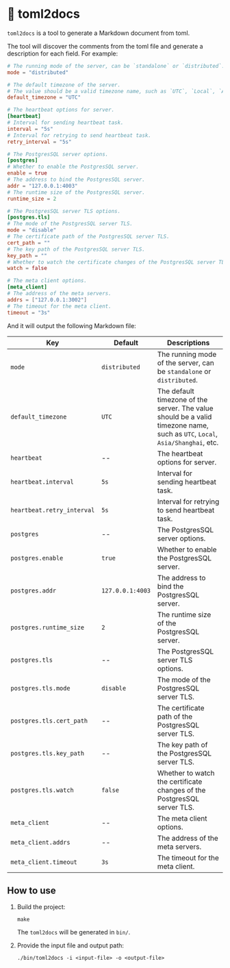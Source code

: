# 🚧 toml2docs

`toml2docs` is a tool to generate a Markdown document from toml.

The tool will discover the comments from the toml file and generate a description for each field.  For example:

```toml
# The running mode of the server, can be `standalone` or `distributed`.
mode = "distributed"

# The default timezone of the server.
# The value should be a valid timezone name, such as `UTC`, `Local`, `Asia/Shanghai`, etc.
default_timezone = "UTC"

# The heartbeat options for server.
[heartbeat]
# Interval for sending heartbeat task.
interval = "5s"
# Interval for retrying to send heartbeat task.
retry_interval = "5s"

# The PostgresSQL server options.
[postgres]
# Whether to enable the PostgresSQL server.
enable = true
# The address to bind the PostgresSQL server.
addr = "127.0.0.1:4003"
# The runtime size of the PostgresSQL server.
runtime_size = 2

# The PostgresSQL server TLS options.
[postgres.tls]
# The mode of the PostgresSQL server TLS.
mode = "disable"
# The certificate path of the PostgresSQL server TLS.
cert_path = ""
# The key path of the PostgresSQL server TLS.
key_path = ""
# Whether to watch the certificate changes of the PostgresSQL server TLS.
watch = false

# The meta client options.
[meta_client]
# The address of the meta servers.
addrs = ["127.0.0.1:3002"]
# The timeout for the meta client.
timeout = "3s"
```

And it will output the following Markdown file:

| Key                        | Default          | Descriptions                                                 |
| -------------------------- | ---------------- | ------------------------------------------------------------ |
| `mode`                     | `distributed`    | The running mode of the server, can be `standalone` or `distributed`. |
| `default_timezone`         | `UTC`            | The default timezone of the server. The value should be a valid timezone name, such as `UTC`, `Local`, `Asia/Shanghai`, etc. |
| `heartbeat`                | --               | The heartbeat options for server.                            |
| `heartbeat.interval`       | `5s`             | Interval for sending heartbeat task.                         |
| `heartbeat.retry_interval` | `5s`             | Interval for retrying to send heartbeat task.                |
| `postgres`                 | --               | The PostgresSQL server options.                              |
| `postgres.enable`          | `true`           | Whether to enable the PostgresSQL server.                    |
| `postgres.addr`            | `127.0.0.1:4003` | The address to bind the PostgresSQL server.                  |
| `postgres.runtime_size`    | `2`              | The runtime size of the PostgresSQL server.                  |
| `postgres.tls`             | --               | The PostgresSQL server TLS options.                          |
| `postgres.tls.mode`        | `disable`        | The mode of the PostgresSQL server TLS.                      |
| `postgres.tls.cert_path`   | --               | The certificate path of the PostgresSQL server TLS.          |
| `postgres.tls.key_path`    | --               | The key path of the PostgresSQL server TLS.                  |
| `postgres.tls.watch`       | `false`          | Whether to watch the certificate changes of the PostgresSQL server TLS. |
| `meta_client`              | --               | The meta client options.                                     |
| `meta_client.addrs`        | --               | The address of the meta servers.                             |
| `meta_client.timeout`      | `3s`             | The timeout for the meta client.                             |

## How to use

1. Build the project:

   ```
   make
   ```

   The `toml2docs` will be generated in `bin/`.

2. Provide the input file and output path:

   ```
   ./bin/toml2docs -i <input-file> -o <output-file>
   ```
